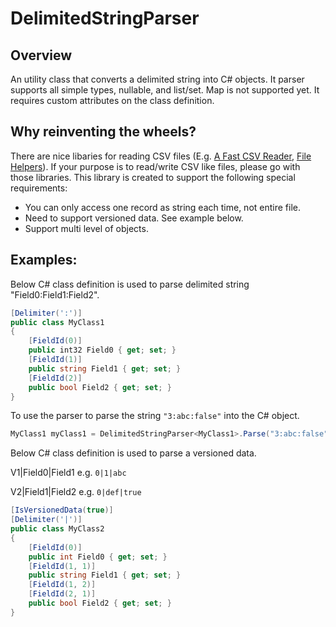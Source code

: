# DelimitedStringParser

## Overview
An utility class that converts a delimited string into C# objects. It parser supports all simple types, nullable, and list/set. Map is not supported yet.
It requires custom attributes on the class definition.

## Why reinventing the wheels?
There are nice libaries for reading CSV files (E.g. [A Fast CSV Reader](http://www.codeproject.com/Articles/9258/A-Fast-CSV-Reader), [File Helpers](http://www.filehelpers.net/)). If your purpose is to read/write CSV like files, please go with those libraries.
This library is created to support the following special requirements:
* You can only access one record as string each time, not entire file.
* Need to support versioned data. See example below.
* Support multi level of objects.

## Examples:
Below C# class definition is used to parse delimited string "Field0:Field1:Field2".
```C#
[Delimiter(':')]
public class MyClass1
{
    [FieldId(0)]
    public int32 Field0 { get; set; }
    [FieldId(1)]
    public string Field1 { get; set; }
    [FieldId(2)]
    public bool Field2 { get; set; }
}
```

To use the parser to parse the string `"3:abc:false"` into the C# object.
```C#
MyClass1 myClass1 = DelimitedStringParser<MyClass1>.Parse("3:abc:false");
```

Below C# class definition is used to parse a versioned data.

V1|Field0|Field1 e.g. `0|1|abc`

V2|Field1|Field2 e.g. `0|def|true`

```C#
[IsVersionedData(true)]
[Delimiter('|')]
public class MyClass2
{
    [FieldId(0)]
    public int Field0 { get; set; }
    [FieldId(1, 1)]
    public string Field1 { get; set; }
    [FieldId(1, 2)]
    [FieldId(2, 1)]
    public bool Field2 { get; set; }
}
```

